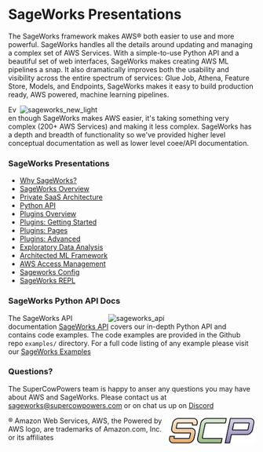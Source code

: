 
# SageWorks Presentations
The SageWorks framework makes AWS® both easier to use and more powerful. SageWorks handles all the details around updating and managing a complex set of AWS Services. With a simple-to-use Python API and a beautiful set of web interfaces, SageWorks makes creating AWS ML pipelines a snap. It also dramatically improves both the usability and visibility across the entire spectrum of services: Glue Job, Athena, Feature Store, Models, and Endpoints, SageWorks makes it easy to build production ready, AWS powered, machine learning pipelines.

<img align="right" width="480" alt="sageworks_new_light" src="https://github.com/SuperCowPowers/sageworks/assets/4806709/ed2ed1bd-e2d8-49a1-b350-b2e19e2b7832">

Even though SageWorks makes AWS easier, it's taking something very complex (200+ AWS Services) and making it less complex. SageWorks has a depth and breadth of functionality so we've provided higher level conceptual documentation as well as lower level coee/API documentation.

### SageWorks Presentations
- [Why SageWorks?](https://docs.google.com/presentation/d/1JCUzCtjQLGoQ7HJA_jhEHy3Q2o_j-ibkCCN864CvcVE/edit?usp=drive_link)
- [SageWorks Overview](https://docs.google.com/presentation/d/14cxMl3G5r4dM_RLUIS372SWD959xNbTBaExOnIK4qOQ/edit?usp=drive_link)
- [Private SaaS Architecture](https://docs.google.com/presentation/d/1f_1gmE4-UAeUDDsoNdzK_d_MxALFXIkxORZwbJBjPq4/edit?usp=drive_link)
- [Python API](https://docs.google.com/presentation/d/1dvk7JoNcssEVEh7eWI-Qrh7lJbVOMM2qvrn60SrAFI8/edit?usp=drive_link)
- [Plugins Overview](https://docs.google.com/presentation/d/1RjpMmJW1i9auPztn2xXYmYKXsZjsnG7vVaCQQ4FLIMM/edit?usp=drive_link)
- [Plugins: Getting Started](https://docs.google.com/presentation/d/1S_-XapmyTsXIkO6od9AVkTbEU2nqS-mEZwFrtUucUME/edit?usp=drive_link)
- [Plugins: Pages](https://docs.google.com/presentation/d/1Yp4ka8DGPdRs8WfsAAUTnc0SHzkkcdJY2TABKxD_CPo/edit?usp=drive_link)
- [Plugins: Advanced](https://docs.google.com/presentation/d/1sByTnZa24lY6d4INRMm7OHmQndIZmLbTxOyTeAJol20/edit?usp=drive_link)
- [Exploratory Data Analysis](https://docs.google.com/presentation/d/1YBOFBMsZM7NdOyakkTEOzT3X8h5iQCACpx3cF897HEU/edit?usp=drive_link)
- [Architected ML Framework](https://docs.google.com/presentation/d/1ZiSy4ulEx5gfNQS76yRv8vgkehJ9gXRJ1PulutLKzis/edit?usp=drive_link)
- [AWS Access Management](https://docs.google.com/presentation/d/1_KwbaBsyBoiWW_8SEallHg8RMsi9FdK10dr2wwzo3CA/edit?usp=drive_link)
- [Sageworks Config](https://docs.google.com/presentation/d/1u9UU2-0ZhJ2WpDI7FxyJj6lHAdhpm3_hyMe1KsdZI6A/edit?usp=drive_link)
- [SageWorks REPL](https://docs.google.com/presentation/d/1H9OY94kLwB6dgXjWoKBf3fmE7b6fZMm5-Iex8LDr4xk/edit?usp=drive_link)

### SageWorks Python API Docs
<img align="right" width="300" alt="sageworks_api" style="padding-left: 10px;"  src="https://github.com/SuperCowPowers/sageworks/assets/4806709/bf0e8591-75d4-44c1-be05-4bfdee4b7186">

The SageWorks API documentation [SageWorks API](https://supercowpowers.github.io/sageworks/) covers our in-depth Python API and contains code examples. The code examples are provided in the Github repo `examples/` directory. For a full code listing of any example please visit our [SageWorks Examples](https://github.com/SuperCowPowers/sageworks/blob/main/examples)

### Questions?
The SuperCowPowers team is happy to anser any questions you may have about AWS and SageWorks. Please contact us at [sageworks@supercowpowers.com](mailto:sageworks@supercowpowers.com) or on chat us up on [Discord](https://discord.gg/WHAJuz8sw8) 

<img align="right" src="../docs/images/scp.png" width="180">

® Amazon Web Services, AWS, the Powered by AWS logo, are trademarks of Amazon.com, Inc. or its affiliates

